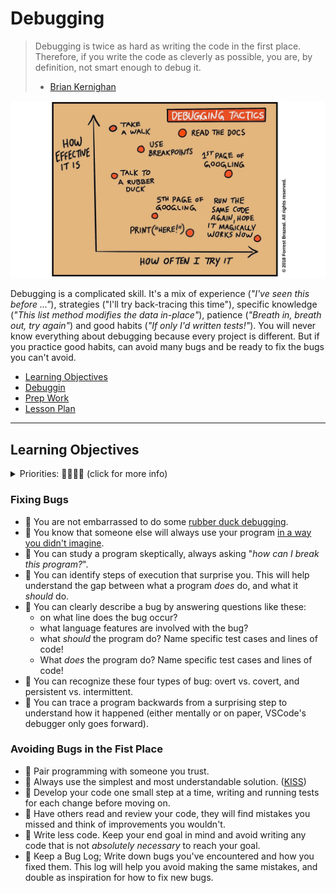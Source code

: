 # Debugging

> Debugging is twice as hard as writing the code in the first place. Therefore,
> if you write the code as cleverly as possible, you are, by definition, not
> smart enough to debug it.
>
> - [Brian Kernighan](https://github.com/dwmkerr/hacker-laws#kernighans-law)

[![debugging tactics](./assets/debugging_tactics.jpeg)](https://addyosmani.com/blog/debugging-tactics/)

Debugging is a complicated skill. It's a mix of experience (_"I've seen this
before ..."_), strategies ("I'll try back-tracing this time"), specific
knowledge (_"This list method modifies the data in-place"_), patience (_"Breath
in, breath out, try again"_) and good habits (_"If only I'd written tests!"_).
You will never know everything about debugging because every project is
different. But if you practice good habits, can avoid many bugs and be ready to
fix the bugs you can't avoid.

- [Learning Objectives](#learning-objectives)
- [Debuggin](./debugging.md)
- [Prep Work](./prep_work.md)
- [Lesson Plan](./lesson_plan.md)

---

## Learning Objectives

<details><summary>Priorities: 🥚🐣🐥🐔 (click for more info)</summary>
<br />

Learning objective for this workshop are labeled so you can prioritize your
study time. The emojis show the _minimum_ mastery you are expected to achieve
for each skill, but there is no maximum! If you have the time you should aim to
master all of the skills introduced in this workshop.

- 🥚 You are expected to master these skills. They are the foundations you will
  need to move forward.
- 🐣 You are expected to be comfortable with these skills. It's ok if you still
  need help sometimes.
- 🐥 You are expected to be familiar with these skills. It's enough to recognize
  them in practice and apply them with help.
- 🐔 You are not expected to know these skills, but they are important if you
  want to excel. You should only focus on these after mastering the 🥚, 🐣 and
  🐥 objectives.

---

</details>

### Fixing Bugs

- 🦆 You are not embarrassed to do some
  [rubber duck debugging](https://rubberduckdebugging.com/).
- 🥚 You know that someone else will always use your program
  [in a way you didn't imagine](https://www.youtube.com/watch?v=CfCiW4UhqLo).
- 🥚 You can study a program skeptically, always asking "_how can I break this
  program?_".
- 🐣 You can identify steps of execution that surprise you. This will help
  understand the gap between what a program _does_ do, and what it _should_ do.
- 🐣 You can clearly describe a bug by answering questions like these:
  - on what line does the bug occur?
  - what language features are involved with the bug?
  - what _should_ the program do? Name specific test cases and lines of code!
  - What _does_ the program do? Name specific test cases and lines of code!
- 🐣 You can recognize these four types of bug: overt vs. covert, and persistent
  vs. intermittent.
- 🐥 You can trace a program backwards from a surprising step to understand how
  it happened (either mentally or on paper, VSCode's debugger only goes
  forward).

### Avoiding Bugs in the Fist Place

- 🥚 Pair programming with someone you trust.
- 🥚 Always use the simplest and most understandable solution.
  ([KISS](https://github.com/dwmkerr/hacker-laws#the-kiss-principle))
- 🥚 Develop your code one small step at a time, writing and running tests for
  each change before moving on.
- 🥚 Have others read and review your code, they will find mistakes you missed
  and think of improvements you wouldn't.
- 🥚 Write less code. Keep your end goal in mind and avoid writing any code that
  is not _absolutely necessary_ to reach your goal.
- 🥚 Keep a Bug Log; Write down bugs you've encountered and how you fixed them.
  This log will help you avoid making the same mistakes, and double as
  inspiration for how to fix new bugs.
